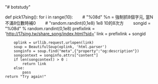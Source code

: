 "# botstudy" 

def pick17sing():
    for i in range(10):
        # "%08d" %n = 強制抓8個字元, 當N不滿8位數時補0
        # "random.randint(0,1e8)  1e8 10的8次方
        songid  = "%08d" % random.randint(0,1e8)
        prefixlink  = 'http://17sing.tw/share_song/index.html?sid='
        link = prefixlink + songid
        
        oplink = urllib.request.urlopen(link)
        soup = BeautifulSoup(oplink, 'html.parser')
        songinfo = soup.find("meta",{"property":"og:description"})
        songcontext = songinfo.attrs["content"]
        if len(songcontext) > 0 :
            return link
        else:
            pass
    return "Try again!"
